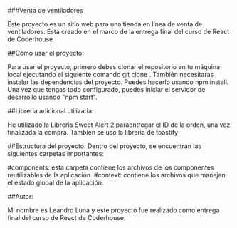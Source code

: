 ###Venta de ventiladores 


Este proyecto es un sitio web para una tienda en línea de venta de ventiladores. Está creado en el marco de la entrega final del curso de React de Coderhouse

##Cómo usar el proyecto:

Para usar el proyecto, primero debes clonar el repositorio en tu máquina local ejecutando el siguiente comando git clone . También necesitarás instalar las dependencias del proyecto. Puedes hacerlo usando npm install. Una vez que tengas todo configurado, puedes iniciar el servidor de desarrollo usando "npm start".

##Libreria adicional utilizada:

He utilizado la Libreria Sweet Alert 2 paraentregar el ID de la orden, una vez finalizada la compra.
Tambien se uso la libreria de toastify

##Estructura del proyecto:
Dentro del proyecto, se encuentran las siguientes carpetas importantes:

#components: esta carpeta contiene los archivos de los componentes reutilizables de la aplicación.
#context: contiene los archivos que manejan el estado global de la aplicación.

##Autor:

Mi nombre es Leandro Luna y este proyecto fue realizado como entrega final del curso de React de Coderhouse.
